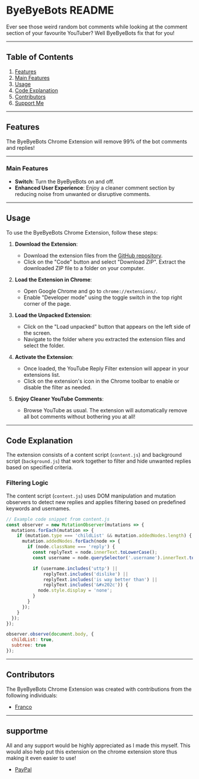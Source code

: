 
# ByeByeBots README

Ever see those weird random bot comments while looking at the comment section of your favourite YouTuber? 
Well ByeByeBots fix that for you!

---

## Table of Contents

1. [Features](#features)
2. [Main Features](#main-features)
3. [Usage](#usage)
4. [Code Explanation](#code-explanation)
5. [Contributors](#contributors)
6. [Support Me](#supportme)

---

## Features

The ByeByeBots Chrome Extension will remove 99% of the bot comments and replies!

---

### Main Features

- **Switch**: Turn the ByeByeBots on and off.
- **Enhanced User Experience**: Enjoy a cleaner comment section by reducing noise from unwanted or disruptive comments.

---

## Usage

To use the ByeByeBots Chrome Extension, follow these steps:

1. **Download the Extension**:
   - Download the extension files from the [GitHub repository](https://github.com/Altyd/BYEBYEBOT).
   - Click on the "Code" button and select "Download ZIP". Extract the downloaded ZIP file to a folder on your computer.

2. **Load the Extension in Chrome**:
   - Open Google Chrome and go to `chrome://extensions/`.
   - Enable "Developer mode" using the toggle switch in the top right corner of the page.

3. **Load the Unpacked Extension**:
   - Click on the "Load unpacked" button that appears on the left side of the screen.
   - Navigate to the folder where you extracted the extension files and select the folder.

4. **Activate the Extension**:
   - Once loaded, the YouTube Reply Filter extension will appear in your extensions list.
   - Click on the extension's icon in the Chrome toolbar to enable or disable the filter as needed.

5. **Enjoy Cleaner YouTube Comments**:
   - Browse YouTube as usual. The extension will automatically remove all bot comments without bothering you at all!

---

## Code Explanation

The extension consists of a content script (`content.js`) and background script (`background.js`) that work together to filter and hide unwanted replies based on specified criteria.

### Filtering Logic

The content script (`content.js`) uses DOM manipulation and mutation observers to detect new replies and applies filtering based on predefined keywords and usernames.

```javascript
// Example code snippet from content.js
const observer = new MutationObserver(mutations => {
  mutations.forEach(mutation => {
    if (mutation.type === 'childList' && mutation.addedNodes.length) {
      mutation.addedNodes.forEach(node => {
        if (node.className === 'reply') {
          const replyText = node.innerText.toLowerCase();
          const username = node.querySelector('.username').innerText.toLowerCase();

          if (username.includes('uttp') ||
              replyText.includes('dislike') ||
              replyText.includes('is way better than') ||
              replyText.includes('&#x202c')) {
            node.style.display = 'none';
          }
        }
      });
    }
  });
});

observer.observe(document.body, {
  childList: true,
  subtree: true
});
```
---
## Contributors

The ByeByeBots Chrome Extension was created with contributions from the following individuals:

- [Franco](https://github.com/Altyd)

---
## supportme
All and any support would be highly appreciated as I made this myself. This would also help put this extension on the chrome extension store thus making it even easier to use!

- [PayPal](https://www.paypal.com/paypalme/neeltroy)